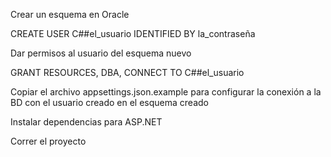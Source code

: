 Crear un esquema en Oracle

CREATE USER C##el_usuario IDENTIFIED BY la_contraseña

Dar permisos al usuario del esquema nuevo

GRANT RESOURCES, DBA, CONNECT TO C##el_usuario

Copiar el archivo appsettings.json.example para configurar la conexión a la BD con el usuario creado en el esquema creado

Instalar dependencias para ASP.NET

Correr el proyecto
